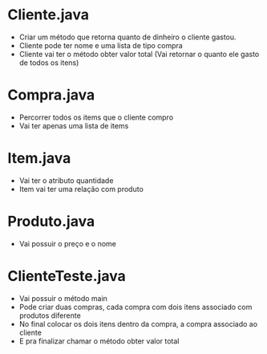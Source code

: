 # Cliente.java
* Criar um método que retorna quanto de dinheiro o cliente gastou.
* Cliente pode ter nome e uma lista de tipo compra
* Cliente vai ter o método obter valor total (Vai retornar o quanto ele gasto de todos os itens)

# Compra.java
* Percorrer todos os items que o cliente compro
* Vai ter apenas uma lista de items

# Item.java
* Vai ter o atributo quantidade
* Item vai ter uma relação com produto

# Produto.java
* Vai possuir o preço e o nome

# ClienteTeste.java
* Vai possuir o método main
* Pode criar duas compras, cada compra com dois itens associado com produtos diferente
* No final colocar os dois itens dentro da compra, a compra associado ao cliente 
* E pra finalizar chamar o método obter valor total